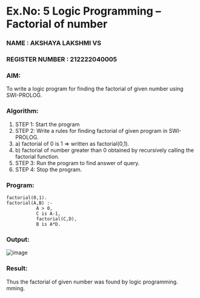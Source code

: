 # Ex.No: 5   Logic Programming – Factorial of number   
### NAME : AKSHAYA LAKSHMI VS                                                                        
### REGISTER NUMBER : 212222040005
### AIM: 
To  write  a logic program for finding the factorial of given number using SWI-PROLOG. 
### Algorithm:
1. STEP 1: Start the program
2. STEP 2:  Write a rules for finding factorial of given program in SWI-PROLOG.
3.   a)	factorial of 0 is 1 => written as factorial(0,1).
4.   b)	factorial of number greater than 0 obtained by recursively calling the factorial    function.
5. STEP 3: Run the program  to find answer of  query.
6. STEP 4: Stop the program.

### Program:
```
factorial(0,1).
factorial(A,B) :-  
           A > 0, 
           C is A-1,
           factorial(C,D),
           B is A*D.
```




### Output:
![image](https://github.com/user-attachments/assets/a16d6983-77cd-4edf-a562-59da5b077f4e)


### Result:
Thus the factorial of given number was found by logic programming. mming. 
